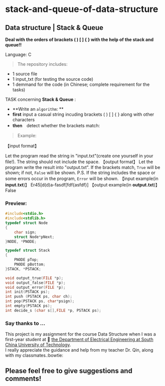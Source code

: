 # stack-and-queue-of-data-structure
## Data structure | Stack & Queue
__Deal with the orders of brackets ( ) [ ] { } with the help of the stack and queue!!__


Language: C </br>
> The repository includes:
* 1 source file
* 1 input_txt (for testing the source code)
* 1 demmand for the code (in Chinese; complete requirement for the tasks)

TASK concerning **Stack & Queue** :</br>
*   **Write an `algorithm`: **
*  __first__ input a casual string incuding brackets ( ) [ ] { } along with other characters
*  __then__　detect whether the brackets match:

>Example:  

【input format】

Let the program read the string in "input.txt"(create one yourself in your file!). The string should not include the space.
【output format】
Let the program write the result into "output.txt". If the brackets match, `True` will be shown; if not, `False` will be shown.
P.S. If the string includes the space or some errors occur in the program, `Error` will be shown.
【input example(in __input.txt__)】
Er45[d(d)a-fasdf[fdf{asfdf}]
【output example(in __output.txt__)】 
False

### Preview:

```c
#include<stdio.h>
#include<stdlib.h>
typedef struct Node
{
	char sign;
	struct Node*pNext;
}NODE, *PNODE;

typedef struct Stack
{
	PNODE pTop;
	PNODE pBottom;
}STACK, *PSTACK;

void output_true(FILE *p);
void output_false(FILE *p);
void output_error(FILE *p);
int init(PSTACK ps);
int push (PSTACK ps, char ch);
int pop(PSTACK ps, char*psign);
int empty(PSTACK ps);
int decide_s (char s[],FILE *p, PSTACK ps);


```

### Say thanks to ...
This project is my assignment for the course Data Structure when I was a first-year student at :blue_book: [the Department of Electrical Engineering at South China University of Technology](http://www.scut.edu.cn/ee/). </br>
I really appreciate the guidance and help from my teacher Dr. Qin, along with my classmates.:bowtie:

## Please feel free to give suggestions and comments!
